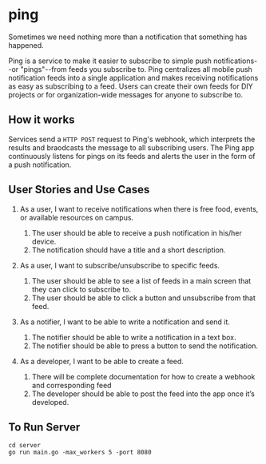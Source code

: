 # ping

Sometimes we need nothing more than a notification that something has happened.

Ping is a service to make it easier to subscribe to simple push notifications--or "pings"--from feeds you subscribe to. Ping centralizes all mobile push notification feeds into a single application and makes receiving notifications as easy as subscribing to a feed. Users can create their own feeds for DIY projects or for organization-wide messages for anyone to subscribe to.

## How it works

Services send a `HTTP POST` request to Ping's webhook, which interprets the results and braodcasts the message to all subscribing users. The Ping app continuously listens for pings on its feeds and alerts the user in the form of a push notification.


## User Stories and Use Cases

1. As a user, I want to receive notifications when there is free food, events, or available resources on campus.
	1. The user should be able to receive a push notification in his/her device.
	2. The notification should have a title and a short description.

2. As a user, I want to subscribe/unsubscribe to specific feeds.
	1. The user should be able to see a list of feeds in a main screen that they can click to subscribe to.
	2. The user should be able to click a button and unsubscribe from that feed.

3. As a notifier, I want to be able to write a notification and send it.
	1. The notifier should be able to write a notification in a text box.
	2. The notifier should be able to press a button to send the notification.

4. As a developer, I want to be able to create a feed.
	1. There will be complete documentation for how to create a webhook and corresponding feed
	2. The developer should be able to post the feed into the app once it’s developed.

## To Run Server
```
cd server
go run main.go -max_workers 5 -port 8080
```

